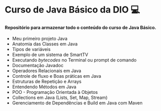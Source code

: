 # Curso de Java Básico da DIO :computer:	
#### Repositório para armazenar todo o conteúdo do curso de Java Básico.

- Meu primeiro projeto Java
- Anatomia das Classes em Java
- Tipos de variáveis
- Exemplo de um sistema de SmartTV
- Executando _bytecodes_ no Terminal ou prompt de comando
- Documentação Javadoc
- Operadores Relacionais em Java
- Controle de fluxo e Boas práticas em Java
- Estruturas de Repetição e Arrays
- Entendendo Métodos em Java
- POO - Programação Orientada à Objetos
- Collections em Java (Lists, Set, Map, Stream)
- Gerenciamento de Dependências e Build em Java com Maven
